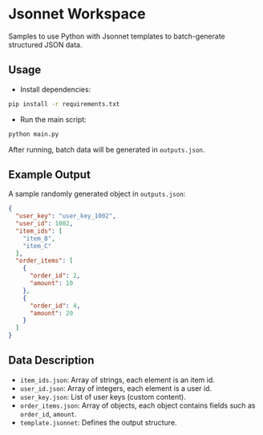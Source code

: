 # Jsonnet Workspace

Samples to use Python with Jsonnet templates to batch-generate structured JSON data.

## Usage

- Install dependencies:

```bash
pip install -r requirements.txt
```

- Run the main script:

```bash
python main.py
```

After running, batch data will be generated in `outputs.json`.

## Example Output

A sample randomly generated object in `outputs.json`:

```json
{
  "user_key": "user_key_1002",
  "user_id": 1002,
  "item_ids": [
    "item_B",
    "item_C"
  ],
  "order_items": [
    {
      "order_id": 2,
      "amount": 10
    },
    {
      "order_id": 4,
      "amount": 20
    }
  ]
}
```

## Data Description

- `item_ids.json`: Array of strings, each element is an item id.
- `user_id.json`: Array of integers, each element is a user id.
- `user_key.json`: List of user keys (custom content).
- `order_items.json`: Array of objects, each object contains fields such as `order_id`, `amount`.
- `template.jsonnet`: Defines the output structure.